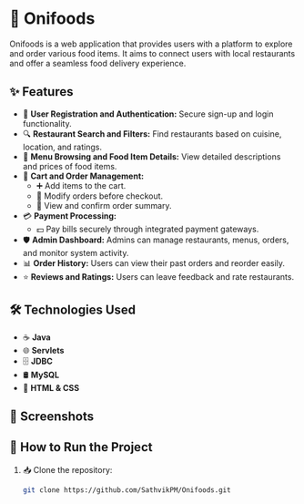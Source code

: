 # 🍣 Onifoods

Onifoods is a web application that provides users with a platform to explore and order various food items. It aims to connect users with local restaurants and offer a seamless food delivery experience.

## ✨ Features

- 👥 **User Registration and Authentication:** Secure sign-up and login functionality.
- 🔍 **Restaurant Search and Filters:** Find restaurants based on cuisine, location, and ratings.
- 📜 **Menu Browsing and Food Item Details:** View detailed descriptions and prices of food items.
- 🛒 **Cart and Order Management:**
  - ➕ Add items to the cart.
  - 📝 Modify orders before checkout.
  - 🧾 View and confirm order summary.
- 💳 **Payment Processing:**
  - 💵 Pay bills securely through integrated payment gateways.
- 🛡️ **Admin Dashboard:** Admins can manage restaurants, menus, orders, and monitor system activity.
- 📊 **Order History:** Users can view their past orders and reorder easily.
- ⭐ **Reviews and Ratings:** Users can leave feedback and rate restaurants.

## 🛠️ Technologies Used

- ☕ **Java**
- 🌐 **Servlets**
- 🗄️ **JDBC**
- 🛢️ **MySQL**
- 🎨 **HTML & CSS**

## 📸 Screenshots

## 🚀 How to Run the Project

1. 📥 Clone the repository:
   ```bash
   git clone https://github.com/SathvikPM/Onifoods.git
